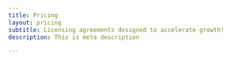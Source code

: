 ```yaml
---
title: Pricing
layout: pricing
subtitle: Licensing agreements designed to accelerate growth!
description: This is meta description

---
```

